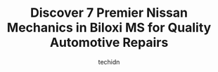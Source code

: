 ---
layout: ampstory
image: https://images.unsplash.com/photo-1632275232150-428816910c50?ixlib=rb-4.0.3&ixid=MnwxMjA3fDB8MHxwaG90by1wYWdlfHx8fGVufDB8fHx8&auto=format&fit=crop&w=640&h=853&q=80
author: techidn
featured: false
description: Discover the 7 best Nissan Mechanic in Biloxi MS, USA and ensure your vehicle receives the highest quality of care. These trusted professionals are known for their skill, knowledge, and dedi
title: Discover 7 Premier Nissan Mechanics in Biloxi MS for Quality Automotive Repairs
cover:
   title: Discover 7 Premier Nissan Mechanics in Biloxi MS for Quality Automotive Repairs
   subtitle: Rickpate
   background: https://images.unsplash.com/photo-1632275232150-428816910c50?ixlib=rb-4.0.3&ixid=MnwxMjA3fDB8MHxwaG90by1wYWdlfHx8fGVufDB8fHx8&auto=format&fit=crop&w=640&h=853&q=80

pages: 
 - layout: thirds
   top: <h1>#1 David Poulos Tire & Auto Center</h1>
   bottom: "<p>Scheduling a time to bring my vehicle in for repairs is always a great process with Mark. He is always friendly and courteous. Mark also follows up with what the repairs </p>"
   background: https://www.knot35.com/toplist/wp-content/uploads/2023/06/best-nissan-mechanic-1-in-biloxi-ms-1685831267.jpeg
   backgroundblur: true
 - layout: thirds
   top: <h1>#2 Firestone Complete Auto Care</h1>
   bottom: "<p>2707 Pass Rd, Biloxi, MS 39531, United States</p>"
   background: https://www.knot35.com/toplist/wp-content/uploads/2023/06/best-nissan-mechanic-2-in-biloxi-ms-1685831267.jpeg
   cta:
      link: https://www.knot35.com/toplist/discover-7-premier-nissan-mechanics-in-biloxi-ms-for-quality-automotive-repairs/
      text: Discover 7 Premier Nissan Mechanics in Biloxi MS for Quality Automotive Repairs
 - layout: thirds
   top: <h1>#3 Firestone Complete Auto Care</h1>
   bottom: "<p>887 Howard Ave, Biloxi, MS 39530, United States</p>"
   background: https://www.knot35.com/toplist/wp-content/uploads/2023/06/best-nissan-mechanic-3-in-biloxi-ms-1685831267.jpeg
   cta:
      link: https://www.knot35.com/toplist/discover-7-premier-nissan-mechanics-in-biloxi-ms-for-quality-automotive-repairs/
      text: Discover 7 Premier Nissan Mechanics in Biloxi MS for Quality Automotive Repairs
 - layout: thirds
   top: <h1>#4 Steeds Collision Center</h1>
   bottom: "<p>1636 Popps Ferry Rd M13, Biloxi, MS 39532, United States</p>"
   background: https://images.unsplash.com/photo-1604871000636-074fa5117945?ixlib=rb-4.0.3&ixid=MnwxMjA3fDB8MHxwaG90by1wYWdlfHx8fGVufDB8fHx8&auto=format&fit=crop&w=640&h=853&q=80
   cta:
      link: https://www.knot35.com/toplist/discover-7-premier-nissan-mechanics-in-biloxi-ms-for-quality-automotive-repairs/
      text: Discover 7 Premier Nissan Mechanics in Biloxi MS for Quality Automotive Repairs
 - layout: thirds
   top: <h1>#5 Joes Garage</h1>
   bottom: "<p>1811 Pass Rd, Biloxi, MS 39531, United States</p>"
   background: https://images.unsplash.com/photo-1574169208507-84376144848b?ixlib=rb-4.0.3&ixid=MnwxMjA3fDB8MHxwaG90by1wYWdlfHx8fGVufDB8fHx8&auto=format&fit=crop&w=640&h=853&q=80
   cta:
      link: https://www.knot35.com/toplist/discover-7-premier-nissan-mechanics-in-biloxi-ms-for-quality-automotive-repairs/
      text: Discover 7 Premier Nissan Mechanics in Biloxi MS for Quality Automotive Repairs
 - layout: thirds
   top: <h1>#6 Goodyear Auto Service</h1>
   bottom: "<p>2585 Pass Rd, Biloxi, MS 39531, United States</p>"
   background: https://images.unsplash.com/photo-1567095761054-7a02e69e5c43?ixlib=rb-4.0.3&ixid=MnwxMjA3fDB8MHxwaG90by1wYWdlfHx8fGVufDB8fHx8&auto=format&fit=crop&w=640&h=853&q=80
   cta:
      link: https://www.knot35.com/toplist/discover-7-premier-nissan-mechanics-in-biloxi-ms-for-quality-automotive-repairs/
      text: Discover 7 Premier Nissan Mechanics in Biloxi MS for Quality Automotive Repairs
 - layout: thirds
   top: <h1>#7 Worrell Automotive Service</h1>
   bottom: "<p>910 Cedar Lake Rd, Biloxi, MS 39532, United States</p>"
   background: https://images.unsplash.com/photo-1488554378835-f7acf46e6c98?ixlib=rb-4.0.3&ixid=MnwxMjA3fDB8MHxwaG90by1wYWdlfHx8fGVufDB8fHx8&auto=format&fit=crop&w=640&h=853&q=80
   cta:
      link: https://www.knot35.com/toplist/discover-7-premier-nissan-mechanics-in-biloxi-ms-for-quality-automotive-repairs/
      text: Discover 7 Premier Nissan Mechanics in Biloxi MS for Quality Automotive Repairs
 - layout: thirds
   middle: Continue reading...
   background: https://images.unsplash.com/photo-1527067829737-402993088e6b?ixlib=rb-4.0.3&ixid=MnwxMjA3fDB8MHxwaG90by1wYWdlfHx8fGVufDB8fHx8&auto=format&fit=crop&w=640&h=853&q=80
   cta:
      link: https://www.knot35.com/toplist/discover-7-premier-nissan-mechanics-in-biloxi-ms-for-quality-automotive-repairs/
      text: Discover 7 Premier Nissan Mechanics in Biloxi MS for Quality Automotive Repairs
      
---